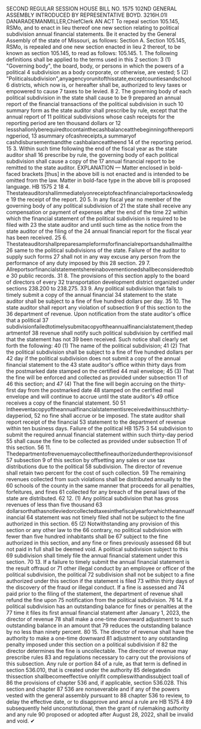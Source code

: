 SECOND REGULAR SESSION
HOUSE BILL NO. 1575
102ND GENERAL ASSEMBLY
INTRODUCED BY REPRESENTATIVE BOYD.
3216H.01I DANARADEMANMILLER,ChiefClerk
AN ACT
To repeal section 105.145, RSMo, and to enact in lieu thereof one new section relating to
political subdivision annual financial statements.
Be it enacted by the General Assembly of the state of Missouri, as follows:
Section A. Section 105.145, RSMo, is repealed and one new section enacted in lieu
2 thereof, to be known as section 105.145, to read as follows:
105.145. 1. The following definitions shall be applied to the terms used in this
2 section:
3 (1) "Governing body", the board, body, or persons in which the powers of a political
4 subdivision as a body corporate, or otherwise, are vested;
5 (2) "Politicalsubdivision",anyagencyorunitofthisstate,exceptcountiesandschool
6 districts, which now is, or hereafter shall be, authorized to levy taxes or empowered to cause
7 taxes to be levied.
8 2. The governing body of each political subdivision in the state shall cause to be
9 prepared an annual report of the financial transactions of the political subdivision in such
10 summary form as the state auditor shall prescribe by rule, except that the annual report of
11 political subdivisions whose cash receipts for the reporting period are ten thousand dollars or
12 lessshallonlyberequiredtocontainthecashbalanceatthebeginningofthereportingperiod,
13 asummary ofcashreceipts,a summaryof cashdisbursementsandthe cashbalanceattheend
14 of the reporting period.
15 3. Within such time following the end of the fiscal year as the state auditor shall
16 prescribe by rule, the governing body of each political subdivision shall cause a copy of the
17 annual financial report to be remitted to the state auditor.
EXPLANATION — Matter enclosed in bold-faced brackets [thus] in the above bill is not enacted and is
intended to be omitted from the law. Matter in bold-face type in the above bill is proposed language.
HB 1575 2
18 4. Thestateauditorshallimmediatelyonreceiptofeachfinancialreportacknowledge
19 the receipt of the report.
20 5. In any fiscal year no member of the governing body of any political subdivision of
21 the state shall receive any compensation or payment of expenses after the end of the time
22 within which the financial statement of the political subdivision is required to be filed with
23 the state auditor and until such time as the notice from the state auditor of the filing of the
24 annual financial report for the fiscal year has been received.
25 6. Thestateauditorshallpreparesampleformsforfinancialreportsandshallmailthe
26 same to the political subdivisions of the state. Failure of the auditor to supply such forms
27 shall not in any way excuse any person from the performance of any duty imposed by this
28 section.
29 7. Allreportsorfinancialstatementshereinabovementionedshallbeconsideredtobe
30 public records.
31 8. The provisions of this section apply to the board of directors of every
32 transportation development district organized under sections 238.200 to 238.275.
33 9. Any political subdivision that fails to timely submit a copy of the annual financial
34 statement to the state auditor shall be subject to a fine of five hundred dollars per day.
35 10. The state auditor shall report any violation of subsection 9 of this section to the
36 department of revenue. Upon notification from the state auditor's office that a political
37 subdivisionfailedtotimelysubmitacopyoftheannualfinancialstatement,thedepartmentof
38 revenue shall notify such political subdivision by certified mail that the statement has not
39 been received. Such notice shall clearly set forth the following:
40 (1) The name of the political subdivision;
41 (2) That the political subdivision shall be subject to a fine of five hundred dollars per
42 day if the political subdivision does not submit a copy of the annual financial statement to the
43 state auditor's office within thirty days from the postmarked date stamped on the certified
44 mail envelope;
45 (3) That the fine will be enforced and collected as provided under subsection 11 of
46 this section; and
47 (4) That the fine will begin accruing on the thirty-first day from the postmarked date
48 stamped on the certified mail envelope and will continue to accrue until the state auditor's
49 office receives a copy of the financial statement.
50
51 Intheeventacopyoftheannualfinancialstatementisreceivedwithinsuchthirty-dayperiod,
52 no fine shall accrue or be imposed. The state auditor shall report receipt of the financial
53 statement to the department of revenue within ten business days. Failure of the political
HB 1575 3
54 subdivision to submit the required annual financial statement within such thirty-day period
55 shall cause the fine to be collected as provided under subsection 11 of this section.
56 11. Thedepartmentofrevenuemaycollectthefineauthorizedundertheprovisionsof
57 subsection 9 of this section by offsetting any sales or use tax distributions due to the political
58 subdivision. The director of revenue shall retain two percent for the cost of such collection.
59 The remaining revenues collected from such violations shall be distributed annually to the
60 schools of the county in the same manner that proceeds for all penalties, forfeitures, and fines
61 collected for any breach of the penal laws of the state are distributed.
62 12. (1) Any political subdivision that has gross revenues of less than five thousand
63 dollarsorthathasnotleviedorcollectedtaxesinthefiscalyearforwhichtheannualfinancial
64 statement was not timely filed shall not be subject to the fine authorized in this section.
65 (2) Notwithstanding any provision of this section or any other law to the
66 contrary, no political subdivision with fewer than five hundred inhabitants shall be
67 subject to the fine authorized in this section, and any fine or fines previously assessed
68 but not paid in full shall be deemed void. A political subdivision subject to this
69 subdivision shall timely file the annual financial statement under this section.
70 13. If a failure to timely submit the annual financial statement is the result offraud or
71 other illegal conduct by an employee or officer of the political subdivision, the political
72 subdivision shall not be subject to a fine authorized under this section if the statement is filed
73 within thirty days of the discovery of the fraud or illegal conduct. If a fine is assessed and
74 paid prior to the filing of the statement, the department of revenue shall refund the fine upon
75 notification from the political subdivision.
76 14. If a political subdivision has an outstanding balance for fines or penalties at the
77 time it files its first annual financial statement after January 1, 2023, the director of revenue
78 shall make a one-time downward adjustment to such outstanding balance in an amount that
79 reduces the outstanding balance by no less than ninety percent.
80 15. The director of revenue shall have the authority to make a one-time downward
81 adjustment to any outstanding penalty imposed under this section on a political subdivision if
82 the director determines the fine is uncollectable. The director of revenue may prescribe rules
83 and regulations necessary to carry out the provisions of this subsection. Any rule or portion
84 of a rule, as that term is defined in section 536.010, that is created under the authority
85 delegatedin thissection shallbecomeeffective onlyifit complieswithandissubject toall of
86 the provisions of chapter 536 and, if applicable, section 536.028. This section and chapter
87 536 are nonseverable and if any of the powers vested with the general assembly pursuant to
88 chapter 536 to review, to delay the effective date, or to disapprove and annul a rule are
HB 1575 4
89 subsequently held unconstitutional, then the grant of rulemaking authority and any rule
90 proposed or adopted after August 28, 2022, shall be invalid and void.
✔